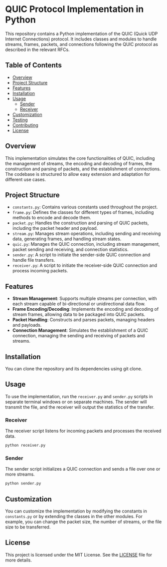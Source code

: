 # QUIC Protocol Implementation in Python

This repository contains a Python implementation of the QUIC (Quick UDP Internet Connections) protocol. It includes classes and modules to handle streams, frames, packets, and connections following the QUIC protocol as described in the relevant RFCs.

## Table of Contents
- [Overview](#overview)
- [Project Structure](#project-structure)
- [Features](#features)
- [Installation](#installation)
- [Usage](#usage)
  - [Sender](#sender)
  - [Receiver](#receiver)
- [Customization](#customization)
- [Testing](#testing)
- [Contributing](#contributing)
- [License](#license)

## Overview
This implementation simulates the core functionalities of QUIC, including the management of streams, the encoding and decoding of frames, the construction and parsing of packets, and the establishment of connections. The codebase is structured to allow easy extension and adaptation for different use cases.

## Project Structure
- `constants.py`: Contains various constants used throughout the project.
- `frame.py`: Defines the classes for different types of frames, including methods to encode and decode them.
- `packet.py`: Handles the construction and parsing of QUIC packets, including the packet header and payload.
- `stream.py`: Manages stream operations, including sending and receiving data, generating frames, and handling stream states.
- `quic.py`: Manages the QUIC connection, including stream management, packet sending and receiving, and connection statistics.
- `sender.py`: A script to initiate the sender-side QUIC connection and handle file transfers.
- `receiver.py`: A script to initiate the receiver-side QUIC connection and process incoming packets.

## Features
- **Stream Management**: Supports multiple streams per connection, with each stream capable of bi-directional or unidirectional data flow.
- **Frame Encoding/Decoding**: Implements the encoding and decoding of stream frames, allowing data to be packaged into QUIC packets.
- **Packet Handling**: Constructs and parses packets, managing headers and payloads.
- **Connection Management**: Simulates the establishment of a QUIC connection, managing the sending and receiving of packets and streams.

## Installation
You can clone the repository and its dependencies using git clone.

## Usage
To use the implementation, run the `receiver.py` and `sender.py` scripts in separate terminal windows or on separate machines. The sender will transmit the file, and the receiver will output the statistics of the transfer.
### Receiver
The receiver script listens for incoming packets and processes the received data.

```bash
python receiver.py
```

### Sender
The sender script initializes a QUIC connection and sends a file over one or more streams.

```bash
python sender.py
```

## Customization
You can customize the implementation by modifying the constants in `constants.py` or by extending the classes in the other modules. For example, you can change the packet size, the number of streams, or the file size to be transferred.


## License
This project is licensed under the MIT License. See the [LICENSE](LICENSE) file for more details.

